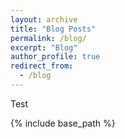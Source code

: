 ```yaml
---
layout: archive
title: "Blog Posts"
permalink: /blog/
excerpt: "Blog"
author_profile: true
redirect_from: 
  - /blog
---
```

Test

{% include base_path %}
